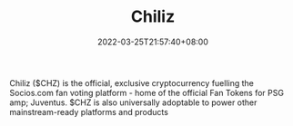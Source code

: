 ﻿---
weight: 
title: "Chiliz"
description: "Chiliz ($CHZ) is the official, exclusive cryptocurrency fuelling the Socios.com fan voting platform - home of the official Fan Tokens for PSG amp; Juventus. $CHZ is also universally adoptable to power other mainstream-ready platforms and products"
date: 2022-03-25T21:57:40+08:00
lastmod: 2022-03-25T16:45:40+08:00
draft: false
authors: ["Metabd"]
featuredImage: "617.jpg"
link: "https://www.chiliz.com/en/"
tags: ["Chiliz","创作者经济"]
categories: ["navigation"]
navigation: ["创作者经济"]
lightgallery: true
toc: true
pinned: false
recommend: false
recommend1: false
---
Chiliz ($CHZ) is the official, exclusive cryptocurrency fuelling the Socios.com fan voting platform - home of the official Fan Tokens for PSG amp; Juventus. $CHZ is also universally adoptable to power other mainstream-ready platforms and products

